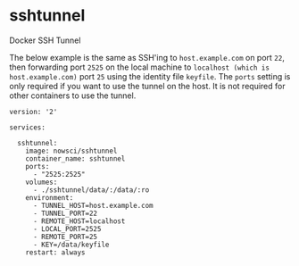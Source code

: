 # sshtunnel
Docker SSH Tunnel

The below example is the same as SSH'ing to `host.example.com` on port `22`, then forwarding port `2525` on the local machine to `localhost (which is host.example.com)` port `25` using the identity file `keyfile`. The `ports` setting is only required if you want to use the tunnel on the host. It is not required for other containers to use the tunnel.

```
version: '2'

services:

  sshtunnel:
    image: nowsci/sshtunnel
    container_name: sshtunnel
    ports:
      - "2525:2525"
    volumes:
      - ./sshtunnel/data/:/data/:ro
    environment:
      - TUNNEL_HOST=host.example.com
      - TUNNEL_PORT=22
      - REMOTE_HOST=localhost
      - LOCAL_PORT=2525
      - REMOTE_PORT=25
      - KEY=/data/keyfile
    restart: always
```
